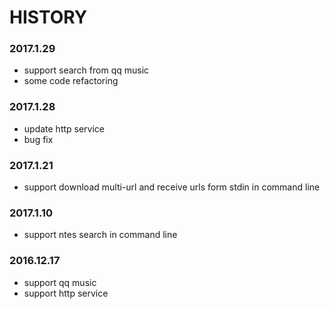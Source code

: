 # HISTORY

### 2017.1.29

*	support search from qq music
* 	some code refactoring

### 2017.1.28

*  update http service
*  bug fix

### 2017.1.21

*	support download multi-url and receive urls form stdin in command line

### 2017.1.10

*	support ntes search in command line
 
### 2016.12.17

*	support qq music
* 	support http service